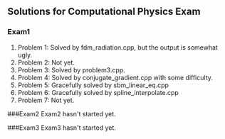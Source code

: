 ## Solutions for Computational Physics Exam

### Exam1
1. Problem 1: Solved by fdm_radiation.cpp, but the output is somewhat ugly.
2. Problem 2: Not yet.
3. Problem 3: Solved by problem3.cpp.
4. Problem 4: Solved by conjugate_gradient.cpp with some difficulty.
5. Problem 5: Gracefully solved by sbm_linear_eq.cpp
6. Problem 6: Gracefully solved by spline_interpolate.cpp
7. Problem 7: Not yet.


###Exam2
Exam2 hasn't started yet.

###Exam3
Exam3 hasn't started yet.